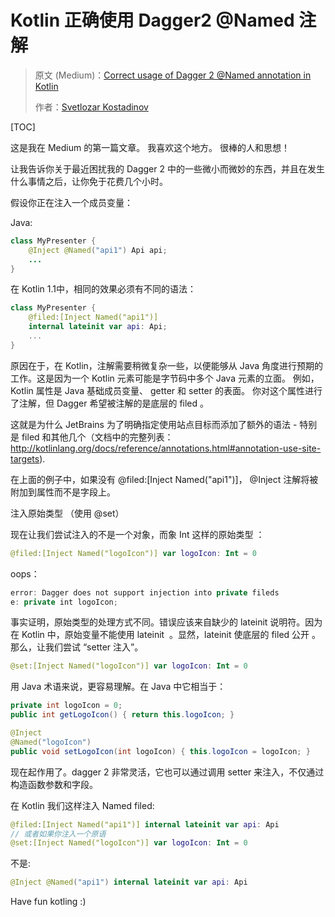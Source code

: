 # Kotlin 正确使用 Dagger2 @Named 注解

> 原文 (Medium)：[Correct usage of Dagger 2 @Named annotation in Kotlin](https://medium.com/@WindRider/correct-usage-of-dagger-2-named-annotation-in-kotlin-8ab17ced6928)
>
> 作者：[Svetlozar Kostadinov](https://medium.com/@WindRider?source=post_header_lockup)

[TOC]

这是我在 Medium 的第一篇文章。 我喜欢这个地方。 很棒的人和思想！ 

让我告诉你关于最近困扰我的 Dagger 2 中的一些微小而微妙的东西，并且在发生什么事情之后，让你免于花费几个小时。

假设你正在注入一个成员变量：

Java:

```java
class MyPresenter {
    @Inject @Named("api1") Api api;
    ...
}
```

在 Kotlin 1.1中，相同的效果必须有不同的语法：

```kotlin
class MyPresenter {
    @filed:[Inject Named("api1")]
    internal lateinit var api: Api;
    ...
}
```

原因在于，在 Kotlin，注解需要稍微复杂一些，以便能够从 Java 角度进行预期的工作。这是因为一个 Kotlin 元素可能是字节码中多个 Java 元素的立面。 例如，Kotlin 属性是 Java 基础成员变量、 getter 和 setter 的表面。 你对这个属性进行了注解，但 Dagger 希望被注解的是底层的 filed 。 

这就是为什么 JetBrains 为了明确指定使用站点目标而添加了额外的语法  - 特别是 filed 和其他几个（文档中的完整列表：http://kotlinlang.org/docs/reference/annotations.html#annotation-use-site-targets).

在上面的例子中，如果没有 @filed:[Inject Named("api1")]， @Inject 注解将被附加到属性而不是字段上。

注入原始类型 （使用 @set）

现在让我们尝试注入的不是一个对象，而象 Int 这样的原始类型 ：

```kotlin
@filed:[Inject Named("logoIcon")] var logoIcon: Int = 0
```

oops：

```kotlin
error: Dagger does not support injection into private fileds
e: private int logoIcon;
```

事实证明，原始类型的处理方式不同。错误应该来自缺少的 lateinit 说明符。因为在 Kotlin 中，原始变量不能使用 lateinit  。显然，lateinit 使底层的 filed 公开 。那么，让我们尝试 “setter 注入”。

```kotlin
@set:[Inject Named("logoIcon")] var logoIcon: Int = 0
```

用 Java 术语来说，更容易理解。在 Java 中它相当于：

```java
private int logoIcon = 0;
public int getLogoIcon() { return this.logoIcon; }

@Inject
@Named("logoIcon")
public void setLogoIcon(int logoIcon) { this.logoIcon = logoIcon; }
```

现在起作用了。dagger 2 非常灵活，它也可以通过调用 setter 来注入，不仅通过构造函数参数和字段。

在 Kotlin 我们这样注入 Named filed: 

```kotlin
@filed:[Inject Named("api1")] internal lateinit var api: Api
// 或者如果你注入一个原语 
@set:[Inject Named("logoIcon")] var logoIcon: Int = 0
```

不是: 

```kotlin
@Inject @Named("api1") internal lateinit var api: Api
```

Have fun kotling :)

